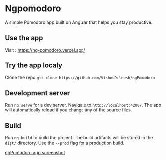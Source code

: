 # Ngpomodoro

A simple Pomodoro app built on Angular that helps you stay productive.

## Use the app

Visit : https://ng-pomodoro.vercel.app/

## Try the app localy

Clone the repo `git clone https://github.com/VishnuDileesh/ngPomodoro`

## Development server

Run `ng serve` for a dev server. Navigate to `http://localhost:4200/`. The app will automatically reload if you change any of the source files.

## Build

Run `ng build` to build the project. The build artifacts will be stored in the `dist/` directory. Use the `--prod` flag for a production build.

[ngPomodoro app screenshot]('ngPomodoro_appScreenshot.png')
